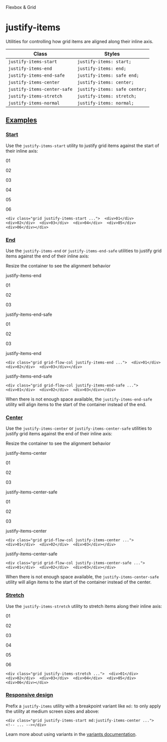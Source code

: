 <!--$-->

<!--/$-->

Flexbox & Grid

# justify-items

Utilities for controlling how grid items are aligned along their inline axis.

| Class                       | Styles                        |
| --------------------------- | ----------------------------- |
| `justify-items-start`       | `justify-items: start;`       |
| `justify-items-end`         | `justify-items: end;`         |
| `justify-items-end-safe`    | `justify-items: safe end;`    |
| `justify-items-center`      | `justify-items: center;`      |
| `justify-items-center-safe` | `justify-items: safe center;` |
| `justify-items-stretch`     | `justify-items: stretch;`     |
| `justify-items-normal`      | `justify-items: normal;`      |

## [Examples](#examples)

### [Start](#start)

Use the `justify-items-start` utility to justify grid items against the start of their inline axis:

01

02

03

04

05

06

```
<div class="grid justify-items-start ...">  <div>01</div>  <div>02</div>  <div>03</div>  <div>04</div>  <div>05</div>  <div>06</div></div>
```

### [End](#end)

Use the `justify-items-end` or `justify-items-end-safe` utilities to justify grid items against the end of their inline axis:

Resize the container to see the alignment behavior

justify-items-end

01

02

03

justify-items-end-safe

01

02

03

justify-items-end

```
<div class="grid grid-flow-col justify-items-end ...">  <div>01</div>  <div>02</div>  <div>03</div></div>
```

justify-items-end-safe

```
<div class="grid grid-flow-col justify-items-end-safe ...">  <div>01</div>  <div>02</div>  <div>03</div></div>
```

When there is not enough space available, the `justify-items-end-safe` utility will align items to the start of the container instead of the end.

### [Center](#center)

Use the `justify-items-center` or `justify-items-center-safe` utilities to justify grid items against the end of their inline axis:

Resize the container to see the alignment behavior

justify-items-center

01

02

03

justify-items-center-safe

01

02

03

justify-items-center

```
<div class="grid grid-flow-col justify-items-center ...">  <div>01</div>  <div>02</div>  <div>03</div></div>
```

justify-items-center-safe

```
<div class="grid grid-flow-col justify-items-center-safe ...">  <div>01</div>  <div>02</div>  <div>03</div></div>
```

When there is not enough space available, the `justify-items-center-safe` utility will align items to the start of the container instead of the center.

### [Stretch](#stretch)

Use the `justify-items-stretch` utility to stretch items along their inline axis:

01

02

03

04

05

06

```
<div class="grid justify-items-stretch ...">  <div>01</div>  <div>02</div>  <div>03</div>  <div>04</div>  <div>05</div>  <div>06</div></div>
```

### [Responsive design](#responsive-design)

Prefix <!-- -->a<!-- --> `justify-items` utility<!-- --> <!-- -->with a breakpoint variant like `md:` to only apply the utility at <!-- -->medium<!-- --> <!-- -->screen sizes and above:

```
<div class="grid justify-items-start md:justify-items-center ...">  <!-- ... --></div>
```

Learn more about using variants in the [variants documentation](/docs/hover-focus-and-other-states).

<!--$-->

<!--/$-->
